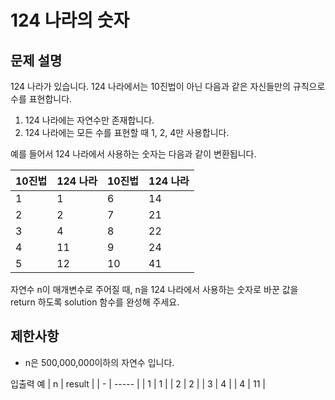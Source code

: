# 124 나라의 숫자

## 문제 설명
124 나라가 있습니다. 124 나라에서는 10진법이 아닌 다음과 같은 자신들만의 규칙으로 수를 표현합니다.

1. 124 나라에는 자연수만 존재합니다.
2. 124 나라에는 모든 수를 표현할 때 1, 2, 4만 사용합니다.

예를 들어서 124 나라에서 사용하는 숫자는 다음과 같이 변환됩니다.

| 10진법 | 124 나라 | 10진법 | 124 나라 |
| -----  | -------- | ------ | -------- |
| 1 | 1 | 6	 | 14 |
| 2 | 2 | 7 |  21 |
| 3 | 4 | 8 | 22 |
| 4 | 11 | 9 | 24 |
| 5 | 12 | 10 | 41 |

자연수 n이 매개변수로 주어질 때, n을 124 나라에서 사용하는 숫자로 바꾼 값을 return 하도록 solution 함수를 완성해 주세요.

## 제한사항
* n은 500,000,000이하의 자연수 입니다.

입출력 예
| n	| result |
| - | ----- |
| 1	| 1 |
| 2  | 2 |
| 3 | 4 |
| 4 | 11 | 

